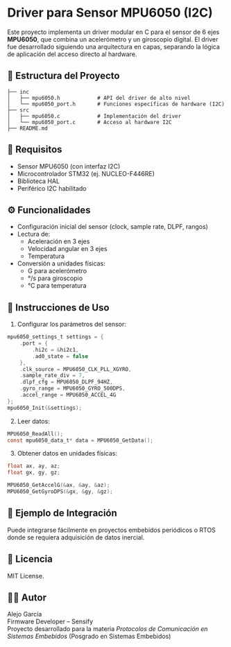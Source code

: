 # Driver para Sensor MPU6050 (I2C)

Este proyecto implementa un driver modular en C para el sensor de 6 ejes **MPU6050**, que combina un acelerómetro y un giroscopio digital. El driver fue desarrollado siguiendo una arquitectura en capas, separando la lógica de aplicación del acceso directo al hardware.

## 🧩 Estructura del Proyecto

```
├── inc
│   ├── mpu6050.h            # API del driver de alto nivel
│   └── mpu6050_port.h       # Funciones específicas de hardware (I2C)
├── src
│   ├── mpu6050.c            # Implementación del driver
│   └── mpu6050_port.c       # Acceso al hardware I2C
├── README.md
```

## 🔧 Requisitos

- Sensor MPU6050 (con interfaz I2C)
- Microcontrolador STM32 (ej. NUCLEO-F446RE)
- Biblioteca HAL
- Periférico I2C habilitado

## ⚙️ Funcionalidades

- Configuración inicial del sensor (clock, sample rate, DLPF, rangos)
- Lectura de:
  - Aceleración en 3 ejes
  - Velocidad angular en 3 ejes
  - Temperatura
- Conversión a unidades físicas:
  - G para acelerómetro
  - °/s para giroscopio
  - °C para temperatura

## 🚀 Instrucciones de Uso

1. Configurar los parámetros del sensor:

```c
mpu6050_settings_t settings = {
    .port = {
        .hi2c = &hi2c1,
        .ad0_state = false
    },
    .clk_source = MPU6050_CLK_PLL_XGYRO,
    .sample_rate_div = 7,
    .dlpf_cfg = MPU6050_DLPF_94HZ,
    .gyro_range = MPU6050_GYRO_500DPS,
    .accel_range = MPU6050_ACCEL_4G
};
mpu6050_Init(&settings);
```

2. Leer datos:

```c
MPU6050_ReadAll();
const mpu6050_data_t* data = MPU6050_GetData();
```

3. Obtener datos en unidades físicas:

```c
float ax, ay, az;
float gx, gy, gz;

MPU6050_GetAccelG(&ax, &ay, &az);
MPU6050_GetGyroDPS(&gx, &gy, &gz);
```

## 🧪 Ejemplo de Integración

Puede integrarse fácilmente en proyectos embebidos periódicos o RTOS donde se requiera adquisición de datos inercial.

## 📄 Licencia

MIT License.

## 👨‍💻 Autor

Alejo García  
Firmware Developer – Sensify  
Proyecto desarrollado para la materia *Protocolos de Comunicación en Sistemas Embebidos* (Posgrado en Sistemas Embebidos)